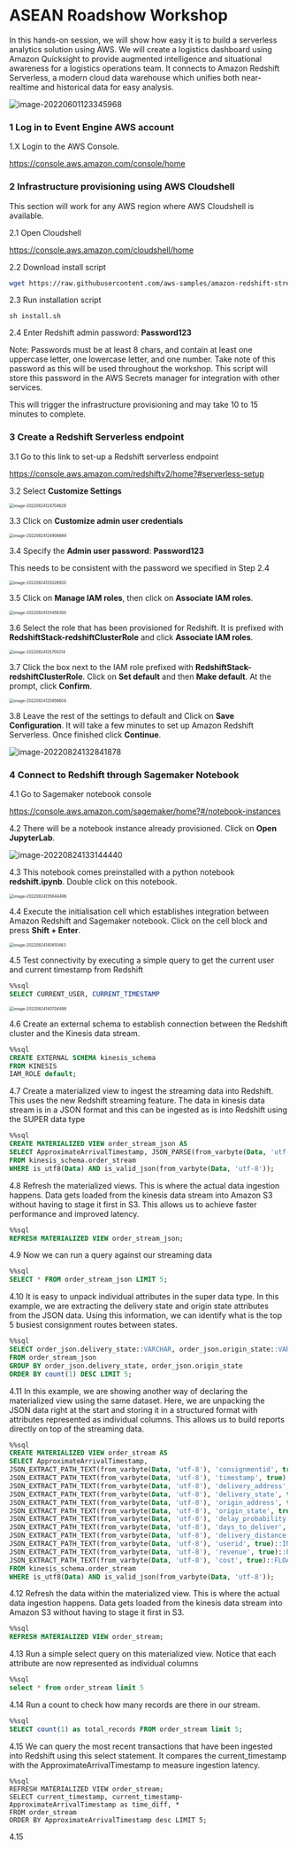 # ASEAN Roadshow Workshop



In this hands-on session, we will show how easy it is to build a serverless analytics solution using AWS. We will create a logistics dashboard using Amazon Quicksight to provide augmented intelligence and situational awareness for a logistics operations team. It connects to Amazon Redshift Serverless, a modern cloud data warehouse which unifies both near-realtime and historical data for easy analysis.



![image-20220601123345968](./assets/images_v2/image-20220601123345968.png)





### 1 Log in to Event Engine AWS account



1.X Login to the AWS Console.

https://console.aws.amazon.com/console/home



### 2 Infrastructure provisioning using AWS Cloudshell

This section will work for any AWS region where AWS Cloudshell is available. 

2.1 Open Cloudshell

https://console.aws.amazon.com/cloudshell/home

2.2 Download install script

```bash
wget https://raw.githubusercontent.com/aws-samples/amazon-redshift-streaming-workshop/asean-roadshow/assets/scripts/install.sh
```

2.3 Run installation script

```
sh install.sh
```

2.4 Enter Redshift admin password: **Password123**

Note: Passwords must be at least 8 chars, and contain at least one uppercase letter, one lowercase letter, and one number. Take note of this password as this will be used throughout the workshop. This script will store this password in the AWS Secrets manager for integration with other services.

This will trigger the infrastructure provisioning and may take 10 to 15 minutes to complete.



### 3 Create a Redshift Serverless endpoint

3.1 Go to this link to set-up a Redshift serverless endpoint

https://console.aws.amazon.com/redshiftv2/home?#serverless-setup



3.2 Select **Customize Settings**

<img src="./assets/images_v2/image-20220824124704629.png" alt="image-20220824124704629" style="zoom:50%;" />



3.3 Click on **Customize admin user credentials**

<img src="./assets/images_v2/image-20220824124906688.png" alt="image-20220824124906688" style="zoom: 50%;" />

3.4 Specify the **Admin user password**: **Password123**

This needs to be consistent with the password we specified in Step 2.4

<img src="./assets/images_v2/image-20220824125026920.png" alt="image-20220824125026920" style="zoom: 50%;" />

3.5 Click on **Manage IAM roles**, then click on **Associate IAM roles**.

<img src="./assets/images_v2/image-20220824125458300.png" alt="image-20220824125458300" style="zoom: 50%;" />

3.6 Select the role that has been provisioned for Redshift. It is prefixed with **RedshiftStack-redshiftClusterRole** and click **Associate IAM roles**.

<img src="./assets/images_v2/image-20220824125700214.png" alt="image-20220824125700214" style="zoom:50%;" />

3.7 Click the box next to the IAM role prefixed with **RedshiftStack-redshiftClusterRole**. Click on **Set default** and then **Make default**. At the prompt, click **Confirm**.

<img src="./assets/images_v2/image-20220824125856604.png" alt="image-20220824125856604" style="zoom:50%;" />

3.8 Leave the rest of the settings to default and Click on **Save Configuration**. It will take a few minutes to set up Amazon Redshift Serverless. Once finished click **Continue**.

![image-20220824132841878](./assets/images_v2/image-20220824132841878.png)







### 4 Connect to Redshift through Sagemaker Notebook

4.1 Go to Sagemaker notebook console

https://console.aws.amazon.com/sagemaker/home?#/notebook-instances

4.2 There will be a notebook instance already provisioned. Click on **Open JupyterLab**.

![image-20220824133144440](./assets/images_v2/image-20220824133144440.png)

4.3 This notebook comes preinstalled with a python notebook **redshift.ipynb**. Double click on this notebook.

<img src="/Users/pvillena/PycharmProjects/asean-roadshow/amazon-redshift-streaming-workshop/assets/images_v2/image-20220824135644496.png" alt="image-20220824135644496" style="zoom:50%;" />

4.4 Execute the initialisation cell which establishes integration between Amazon Redshift and Sagemaker notebook. Click on the cell block and press **Shift + Enter**.

<img src="/Users/pvillena/PycharmProjects/asean-roadshow/amazon-redshift-streaming-workshop/assets/images_v2/image-20220824140610463.png" alt="image-20220824140610463" style="zoom:50%;" />

4.5 Test connectivity by executing a simple query to get the current user and current timestamp from Redshift

```sql
%%sql
SELECT CURRENT_USER, CURRENT_TIMESTAMP
```

<img src="/Users/pvillena/PycharmProjects/asean-roadshow/amazon-redshift-streaming-workshop/assets/images_v2/image-20220824140704498.png" alt="image-20220824140704498" style="zoom:50%;" />

4.6 Create an external schema to establish connection between the Redshift cluster and the Kinesis data stream.

```sql
%%sql
CREATE EXTERNAL SCHEMA kinesis_schema
FROM KINESIS
IAM_ROLE default;
```

4.7 Create a materialized view to ingest the streaming data into Redshift. This uses the new Redshift streaming feature. The data in kinesis data stream is in a JSON format and this can be ingested as is into Redshift using the SUPER data type

```sql
%%sql
CREATE MATERIALIZED VIEW order_stream_json AS
SELECT ApproximateArrivalTimestamp, JSON_PARSE(from_varbyte(Data, 'utf-8'))  order_json
FROM kinesis_schema.order_stream
WHERE is_utf8(Data) AND is_valid_json(from_varbyte(Data, 'utf-8'));
```

4.8 Refresh the materialized views. This is where the actual data ingestion happens. Data gets loaded from the kinesis data stream into Amazon S3 without having to stage it first in S3. This allows us to achieve faster performance and improved latency.

```sql
%%sql
REFRESH MATERIALIZED VIEW order_stream_json;
```

4.9 Now we can run a query against our streaming data

```sql
%%sql
SELECT * FROM order_stream_json LIMIT 5;
```

4.10 It is easy to unpack individual attributes in the super data type. In this example, we are extracting the delivery state and origin state attributes from the JSON data. Using this information, we can identify what is the top 5 busiest consignment routes between states.

```sql
%%sql
SELECT order_json.delivery_state::VARCHAR, order_json.origin_state::VARCHAR, count(1) 
FROM order_stream_json
GROUP BY order_json.delivery_state, order_json.origin_state
ORDER BY count(1) DESC LIMIT 5;
```

4.11 In this example, we are showing another way of declaring the materialized view using the same dataset. Here, we are unpacking the JSON data right at the start and storing it in a structured format with attributes represented as individual columns. This allows us to build reports directly on top of the streaming data.

```sql
%%sql
CREATE MATERIALIZED VIEW order_stream AS
SELECT ApproximateArrivalTimestamp, 
JSON_EXTRACT_PATH_TEXT(from_varbyte(Data, 'utf-8'), 'consignmentid', true)::BIGINT as consignmentid,
JSON_EXTRACT_PATH_TEXT(from_varbyte(Data, 'utf-8'), 'timestamp', true)::VARCHAR(50) as order_timestamp,
JSON_EXTRACT_PATH_TEXT(from_varbyte(Data, 'utf-8'), 'delivery_address', true)::VARCHAR(100) as delivery_address,
JSON_EXTRACT_PATH_TEXT(from_varbyte(Data, 'utf-8'), 'delivery_state', true)::VARCHAR(50) as delivery_state,
JSON_EXTRACT_PATH_TEXT(from_varbyte(Data, 'utf-8'), 'origin_address', true)::VARCHAR(100) as origin_address,
JSON_EXTRACT_PATH_TEXT(from_varbyte(Data, 'utf-8'), 'origin_state', true)::VARCHAR(50) as origin_state,
JSON_EXTRACT_PATH_TEXT(from_varbyte(Data, 'utf-8'), 'delay_probability', true)::VARCHAR(10) as delay_probability,
JSON_EXTRACT_PATH_TEXT(from_varbyte(Data, 'utf-8'), 'days_to_deliver', true)::INT as days_to_deliver,
JSON_EXTRACT_PATH_TEXT(from_varbyte(Data, 'utf-8'), 'delivery_distance', true)::FLOAT as delivery_distance,
JSON_EXTRACT_PATH_TEXT(from_varbyte(Data, 'utf-8'), 'userid', true)::INT as userid,
JSON_EXTRACT_PATH_TEXT(from_varbyte(Data, 'utf-8'), 'revenue', true)::FLOAT as revenue,
JSON_EXTRACT_PATH_TEXT(from_varbyte(Data, 'utf-8'), 'cost', true)::FLOAT as cost
FROM kinesis_schema.order_stream
WHERE is_utf8(Data) AND is_valid_json(from_varbyte(Data, 'utf-8'));
```

4.12 Refresh the data within the materialized view. This is where the actual data ingestion happens. Data gets loaded from the kinesis data stream into Amazon S3 without having to stage it first in S3.

```sql
%%sql
REFRESH MATERIALIZED VIEW order_stream;
```

4.13 Run a simple select query on this materialized view. Notice that each attribute are now represented as individual columns

```sql
%%sql
select * from order_stream limit 5
```

4.14 Run a count to check how many records are there in our stream.

```sql
%%sql
SELECT count(1) as total_records FROM order_stream limit 5;
```

4.15 We can query the most recent transactions that have been ingested into Redshift using this select statement. It compares the current_timestamp with the ApproximateArrivalTimestamp to measure ingestion latency.

```
%%sql
REFRESH MATERIALIZED VIEW order_stream;
SELECT current_timestamp, current_timestamp-ApproximateArrivalTimestamp as time_diff, * 
FROM order_stream
ORDER BY ApproximateArrivalTimestamp desc LIMIT 5;
```

4.15 <Add queries that join streaming data with historical data>
